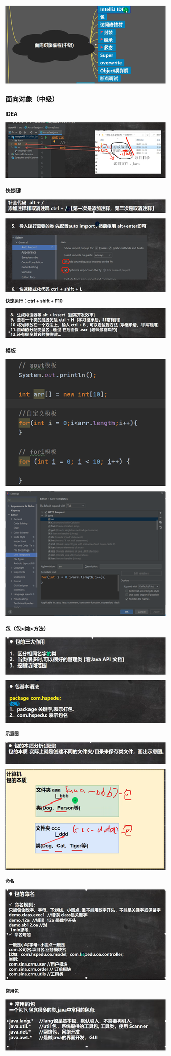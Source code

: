 ![输入图片说明](/imgs/2024-07-12/rl95OgdaeALatiAt.png)

## 面向对象（中级）

### IDEA
![输入图片说明](/imgs/2024-07-12/47tJBowFTyNXO9cp.png)

### 快捷键
![输入图片说明](/imgs/2024-07-12/Uy3omsXpr9Fk9J4K.png)

![输入图片说明](/imgs/2024-07-12/rKploEJYa0tNUTV9.png)

**快速运行：ctrl + shift + F10**

![输入图片说明](/imgs/2024-07-12/8zTT3sNiC7MkZiLc.png)

### 模板

![输入图片说明](/imgs/2024-07-12/N9CDWA575i066asq.png)

![输入图片说明](/imgs/2024-07-12/LOGMk2vj4yQbLTlb.png)

### 包（包>类>方法）

![输入图片说明](/imgs/2024-07-12/eC4nRpw6FEgmSD71.png)

![输入图片说明](/imgs/2024-07-12/wwmW6WDLHbeKQ6IP.png)

#### 示意图
![输入图片说明](/imgs/2024-07-12/VnpxYjag2B3LGs9R.png)

![输入图片说明](/imgs/2024-07-12/XUwGhdFXzNEG4jBX.png)

#### 命名
![输入图片说明](/imgs/2024-07-12/e1XpDIaJgCn2v6ku.png)

#### 常用包
![输入图片说明](/imgs/2024-07-12/7vBdPXXhAdYQPU68.png)


<!--stackedit_data:
eyJoaXN0b3J5IjpbMTAxMTkwNTM1MywtNDE4MDYzMjY5LC0xND
A0OTUyMzkxLC0xNjM3NTEyNjk1LDEzMjAxMjkwMjUsLTE1MTEx
NTk0MTEsMTc1NTQ3Mjc5OSwtNjYxNDQ0MzE3LC0xOTE2NzAyMD
U3LDQ3Njc5ODc0N119
-->